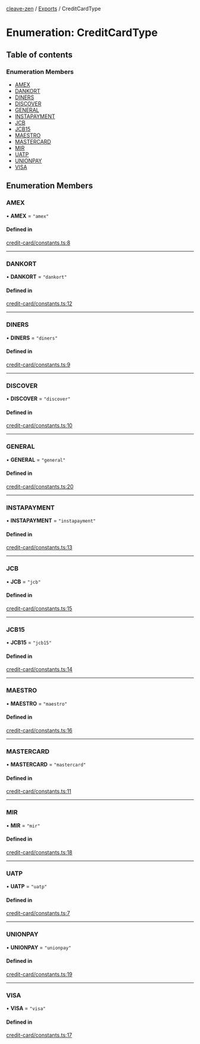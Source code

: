 [cleave-zen](../README.md) / [Exports](../modules.md) / CreditCardType

# Enumeration: CreditCardType

## Table of contents

### Enumeration Members

- [AMEX](CreditCardType.md#amex)
- [DANKORT](CreditCardType.md#dankort)
- [DINERS](CreditCardType.md#diners)
- [DISCOVER](CreditCardType.md#discover)
- [GENERAL](CreditCardType.md#general)
- [INSTAPAYMENT](CreditCardType.md#instapayment)
- [JCB](CreditCardType.md#jcb)
- [JCB15](CreditCardType.md#jcb15)
- [MAESTRO](CreditCardType.md#maestro)
- [MASTERCARD](CreditCardType.md#mastercard)
- [MIR](CreditCardType.md#mir)
- [UATP](CreditCardType.md#uatp)
- [UNIONPAY](CreditCardType.md#unionpay)
- [VISA](CreditCardType.md#visa)

## Enumeration Members

### AMEX

• **AMEX** = ``"amex"``

#### Defined in

[credit-card/constants.ts:8](https://github.com/nosir/cleave-zen/blob/b91d8a2/src/credit-card/constants.ts#L8)

___

### DANKORT

• **DANKORT** = ``"dankort"``

#### Defined in

[credit-card/constants.ts:12](https://github.com/nosir/cleave-zen/blob/b91d8a2/src/credit-card/constants.ts#L12)

___

### DINERS

• **DINERS** = ``"diners"``

#### Defined in

[credit-card/constants.ts:9](https://github.com/nosir/cleave-zen/blob/b91d8a2/src/credit-card/constants.ts#L9)

___

### DISCOVER

• **DISCOVER** = ``"discover"``

#### Defined in

[credit-card/constants.ts:10](https://github.com/nosir/cleave-zen/blob/b91d8a2/src/credit-card/constants.ts#L10)

___

### GENERAL

• **GENERAL** = ``"general"``

#### Defined in

[credit-card/constants.ts:20](https://github.com/nosir/cleave-zen/blob/b91d8a2/src/credit-card/constants.ts#L20)

___

### INSTAPAYMENT

• **INSTAPAYMENT** = ``"instapayment"``

#### Defined in

[credit-card/constants.ts:13](https://github.com/nosir/cleave-zen/blob/b91d8a2/src/credit-card/constants.ts#L13)

___

### JCB

• **JCB** = ``"jcb"``

#### Defined in

[credit-card/constants.ts:15](https://github.com/nosir/cleave-zen/blob/b91d8a2/src/credit-card/constants.ts#L15)

___

### JCB15

• **JCB15** = ``"jcb15"``

#### Defined in

[credit-card/constants.ts:14](https://github.com/nosir/cleave-zen/blob/b91d8a2/src/credit-card/constants.ts#L14)

___

### MAESTRO

• **MAESTRO** = ``"maestro"``

#### Defined in

[credit-card/constants.ts:16](https://github.com/nosir/cleave-zen/blob/b91d8a2/src/credit-card/constants.ts#L16)

___

### MASTERCARD

• **MASTERCARD** = ``"mastercard"``

#### Defined in

[credit-card/constants.ts:11](https://github.com/nosir/cleave-zen/blob/b91d8a2/src/credit-card/constants.ts#L11)

___

### MIR

• **MIR** = ``"mir"``

#### Defined in

[credit-card/constants.ts:18](https://github.com/nosir/cleave-zen/blob/b91d8a2/src/credit-card/constants.ts#L18)

___

### UATP

• **UATP** = ``"uatp"``

#### Defined in

[credit-card/constants.ts:7](https://github.com/nosir/cleave-zen/blob/b91d8a2/src/credit-card/constants.ts#L7)

___

### UNIONPAY

• **UNIONPAY** = ``"unionpay"``

#### Defined in

[credit-card/constants.ts:19](https://github.com/nosir/cleave-zen/blob/b91d8a2/src/credit-card/constants.ts#L19)

___

### VISA

• **VISA** = ``"visa"``

#### Defined in

[credit-card/constants.ts:17](https://github.com/nosir/cleave-zen/blob/b91d8a2/src/credit-card/constants.ts#L17)
